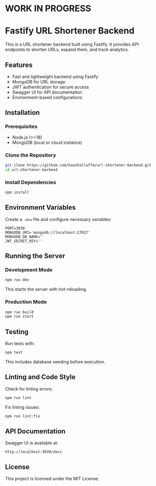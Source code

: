 # WORK IN PROGRESS


# Fastify URL Shortener Backend

This is a URL shortener backend built using Fastify. It provides API endpoints to shorten URLs, expand them, and track analytics.

## Features
- Fast and lightweight backend using Fastify
- MongoDB for URL storage
- JWT authentication for secure access
- Swagger UI for API documentation
- Environment-based configurations

## Installation

### Prerequisites
- Node.js (>=18)
- MongoDB (local or cloud instance)

### Clone the Repository
```sh
git clone https://github.com/kaushalluffa/url-shortener-backend.git
cd url-shortener-backend
```

### Install Dependencies
```sh
npm install
```

## Environment Variables
Create a `.env` file and configure necessary variables:
```env
PORT=3030
MONGODB_URI='mongodb://localhost:27017'
MONGODB_DB_NAME=''
JWT_SECRET_KEY=''
```

## Running the Server

### Development Mode
```sh
npm run dev
```
This starts the server with hot-reloading.

### Production Mode
```sh
npm run build
npm run start
```

## Testing
Run tests with:
```sh
npm test
```
This includes database seeding before execution.

## Linting and Code Style
Check for linting errors:
```sh
npm run lint
```
Fix linting issues:
```sh
npm run lint:fix
```

## API Documentation
Swagger UI is available at:
```
http://localhost:3030/docs
```

## License
This project is licensed under the MIT License.

